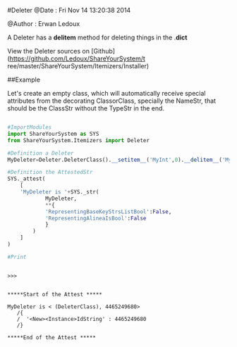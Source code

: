 
#Deleter
 @Date : Fri Nov 14 13:20:38 2014

@Author : Erwan Ledoux



A Deleter has a __delitem__ method for deleting things in the
<InstanceVariable>.__dict__





<!--
FrozenIsBool False
-->

View the Deleter sources on [Github](https://github.com/Ledoux/ShareYourSystem/t
ree/master/ShareYourSystem/Itemizers/Installer)




<!---
FrozenIsBool True
-->

##Example

Let's create an empty class, which will automatically receive
special attributes from the decorating ClassorClass,
specially the NameStr, that should be the ClassStr
without the TypeStr in the end.

```python

#ImportModules
import ShareYourSystem as SYS
from ShareYourSystem.Itemizers import Deleter

#Definition a Deleter
MyDeleter=Deleter.DeleterClass().__setitem__('MyInt',0).__delitem__('MyInt')

#Definition the AttestedStr
SYS._attest(
    [
    'MyDeleter is '+SYS._str(
            MyDeleter,
            **{
            'RepresentingBaseKeyStrsListBool':False,
            'RepresentingAlineaIsBool':False
            }
        )
    ]
)

#Print



```


```console
>>>


*****Start of the Attest *****

MyDeleter is < (DeleterClass), 4465249680>
   /{
   /  '<New><Instance>IdString' : 4465249680
   /}

*****End of the Attest *****



```


